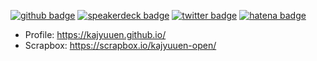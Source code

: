[![github badge](https://img.shields.io/badge/github-kajyuuen-181717?style=flat&logo=github)](https://github.com/kajyuuen)
[![speakerdeck badge](https://img.shields.io/badge/speakerdeck-kajyuuen-009287?style=flat&logo=speaker-deck)](https://speakerdeck.com/kajyuuen)
[![twitter badge](https://img.shields.io/badge/twitter-kajyuuen-1da1f2?style=flat&logo=twitter)](https://twitter.com/kajyuuen)
[![hatena badge](https://img.shields.io/badge/blog-kajyuuen-00A4DE?style=flat&logo=hatena-bookmark)](https://github.com/kajyuuen)

<!-- https://simpleicons.org/ -->

<!-- ### Koga Kobayashi, @kajyuuen -->

- Profile: https://kajyuuen.github.io/
- Scrapbox: https://scrapbox.io/kajyuuen-open/
